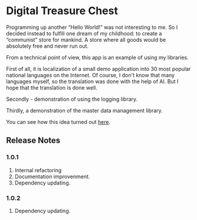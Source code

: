 # Digital Treasure Chest

Programming up another “Hello World!” was not interesting to me. 
So I decided instead to fulfill one dream of my childhood: to create a “communist” store for mankind. A store where all goods would be absolutely free and never run out. 

From a technical point of view, this app is an example of using my libraries. 

First of all, it is localization of a small demo application into 30 most popular national languages on the Internet. Of course, I don't know that many languages myself, so the translation was done with the help of AI. But I hope that the translation is done well.

Secondly - demonstration of using the logging library.

Thirdly, a demonstration of the master data management library.  

You can see how this idea turned out [here](https://vsirotin.github.io/digital-treasure-chest/).

 ## Release Notes
 
 ### 1.0.1 
 1. Internal refactoring
 2. Documentation improvenment.
 3. Dependency updating.

 ### 1.0.2

 1. Dependency updating.

